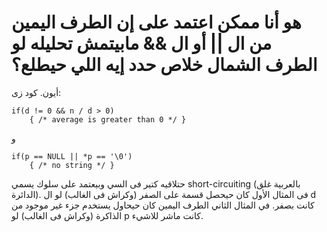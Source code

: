 هو أنا ممكن اعتمد على إن الطرف اليمين من ال || أو ال && مابيتمش تحليله لو الطرف الشمال  خلاص حدد إيه اللي حيطلع؟
===================
أيون. كود زى:
```
if(d != 0 && n / d > 0)
	{ /* average is greater than 0 */ }
```
و
```
if(p == NULL || *p == '\0')
	{ /* no string */ }
```
حتلاقيه كتير فى السي وبيعتمد على سلوك يسمي short-circuiting (بالعربية غلق الدائرة).
فى المثال الأول كان حيحصل قسمة على الصفر (وكراش فى الغالب) لو ال  d كانت بصفر.
في المثال الثاني الطرف اليمين كان حيحاول يستخدم جزء غير موجود من الذاكرة (وكراش فى الغالب) لو p  كانت ماشر للاشيء.
